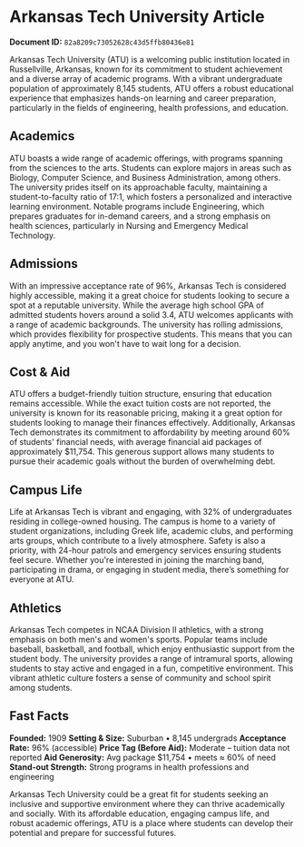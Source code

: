 # Arkansas Tech University Article

**Document ID:** `82a8209c73052628c43d5ffb80436e81`

Arkansas Tech University (ATU) is a welcoming public institution located in Russellville, Arkansas, known for its commitment to student achievement and a diverse array of academic programs. With a vibrant undergraduate population of approximately 8,145 students, ATU offers a robust educational experience that emphasizes hands-on learning and career preparation, particularly in the fields of engineering, health professions, and education.

## Academics
ATU boasts a wide range of academic offerings, with programs spanning from the sciences to the arts. Students can explore majors in areas such as Biology, Computer Science, and Business Administration, among others. The university prides itself on its approachable faculty, maintaining a student-to-faculty ratio of 17:1, which fosters a personalized and interactive learning environment. Notable programs include Engineering, which prepares graduates for in-demand careers, and a strong emphasis on health sciences, particularly in Nursing and Emergency Medical Technology.

## Admissions
With an impressive acceptance rate of 96%, Arkansas Tech is considered highly accessible, making it a great choice for students looking to secure a spot at a reputable university. While the average high school GPA of admitted students hovers around a solid 3.4, ATU welcomes applicants with a range of academic backgrounds. The university has rolling admissions, which provides flexibility for prospective students. This means that you can apply anytime, and you won't have to wait long for a decision.

## Cost & Aid
ATU offers a budget-friendly tuition structure, ensuring that education remains accessible. While the exact tuition costs are not reported, the university is known for its reasonable pricing, making it a great option for students looking to manage their finances effectively. Additionally, Arkansas Tech demonstrates its commitment to affordability by meeting around 60% of students' financial needs, with average financial aid packages of approximately $11,754. This generous support allows many students to pursue their academic goals without the burden of overwhelming debt.

## Campus Life
Life at Arkansas Tech is vibrant and engaging, with 32% of undergraduates residing in college-owned housing. The campus is home to a variety of student organizations, including Greek life, academic clubs, and performing arts groups, which contribute to a lively atmosphere. Safety is also a priority, with 24-hour patrols and emergency services ensuring students feel secure. Whether you're interested in joining the marching band, participating in drama, or engaging in student media, there’s something for everyone at ATU.

## Athletics
Arkansas Tech competes in NCAA Division II athletics, with a strong emphasis on both men's and women's sports. Popular teams include baseball, basketball, and football, which enjoy enthusiastic support from the student body. The university provides a range of intramural sports, allowing students to stay active and engaged in a fun, competitive environment. This vibrant athletic culture fosters a sense of community and school spirit among students.

## Fast Facts
**Founded:** 1909
**Setting & Size:** Suburban • 8,145 undergrads
**Acceptance Rate:** 96% (accessible)
**Price Tag (Before Aid):** Moderate – tuition data not reported
**Aid Generosity:** Avg package $11,754 • meets ≈ 60% of need
**Stand-out Strength:** Strong programs in health professions and engineering

Arkansas Tech University could be a great fit for students seeking an inclusive and supportive environment where they can thrive academically and socially. With its affordable education, engaging campus life, and robust academic offerings, ATU is a place where students can develop their potential and prepare for successful futures.
